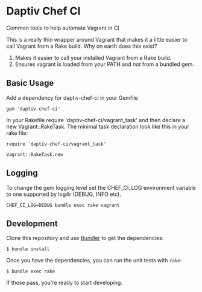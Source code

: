 # Daptiv Chef CI
Common tools to help automate Vagrant in CI

This is a really thin wrapper around Vagrant that makes it a little easier to call Vagrant from a Rake build. Why on earth does this exist?

1. Makes it easier to call your installed Vagrant from a Rake build.
2. Ensures vagrant is loaded from your PATH and _not_ from a bundled gem.

## Basic Usage

Add a dependency for daptiv-chef-ci in your Gemfile

`gem 'daptiv-chef-ci'`

In your Rakefile require 'daptiv-chef-ci/vagrant_task' and then declare a new Vagrant::RakeTask. The minimal task declaration look like this in your rake file:

```
require 'daptiv-chef-ci/vagrant_task'

Vagrant::RakeTask.new
```

## Logging

To change the gem logging level set the CHEF_CI_LOG environment variable to one supported by log4r (DEBUG, INFO etc).

`CHEF_CI_LOG=DEBUG bundle exec rake vagrant`

## Development

Clone this repository and use [Bundler](http://gembundler.com) to get the dependencies:

```
$ bundle install
```

Once you have the dependencies, you can run the unit tests with `rake`:

```
$ bundle exec rake
```

If those pass, you're ready to start developing.
